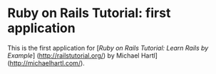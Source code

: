 # Ruby on Rails Tutorial: first application 

This is the first application for [*Ruby on Rails Tutorial: Learn Rails by Example*] (http://railstutorial.org/) by Michael Hartl](http://michaelhartl.com/).
